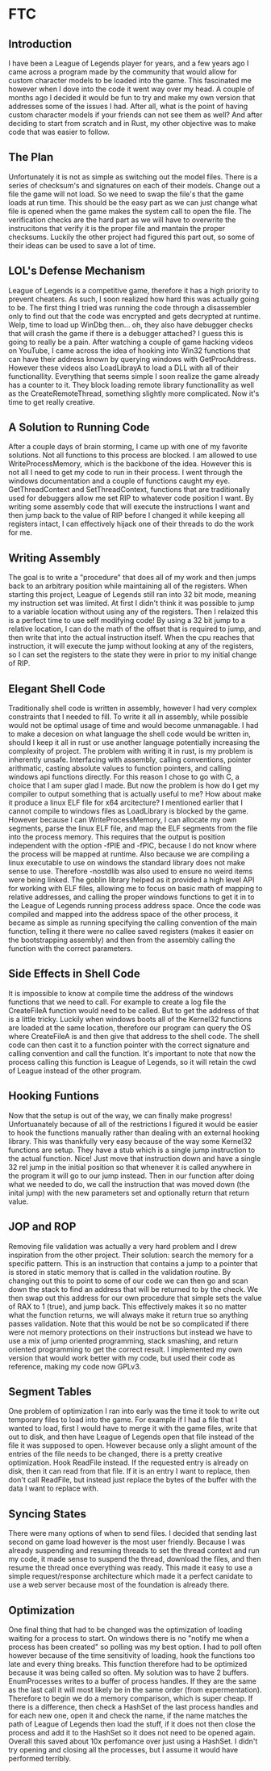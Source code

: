 # FTC

## Introduction
I have been a League of Legends player for years, and a few years ago I came across a program
made by the community that would allow for custom character models to be loaded into the game. This fascinated me
however when I dove into the code it went way over my head. A couple of months ago I decided it would
be fun to try and make my own version that addresses some of the issues I had. After all, what is the point
of having custom character models if your friends can not see them as well? And after deciding to start from scratch
and in Rust, my other objective was to make code that was easier to follow.

## The Plan
Unfortunately it is not as simple as switching out the model files. There is a series of checksum's and signatures
on each of their models. Change out a file the game will not load. So we need to swap the file's that the game loads at run
time. This should be the easy part as we can just change what file is opened when the game makes the system call to open
the file. The verification checks are the hard part as we will have to overwrite the instrucitons that verify it is the
proper file and mantain the proper checksums. Luckily the other project had figured this part out, so some of their ideas
can be used to save a lot of time.

## LOL's Defense Mechanism
League of Legends is a competitive game, therefore it has a high priority to prevent cheaters. As such, I soon realized
how hard this was actually going to be. The first thing I tried was running the code through a disassembler only to find
out that the code was encrypted and gets decrypted at runtime. Welp, time to load up WinDbg then... oh, they also have
debugger checks that will crash the game if there is a debugger attached? I guess this is going to really be a pain.
After watching a couple of game hacking videos
on YouTube, I came across the idea of hooking into Win32 functions that can have their address known by querying windows
with GetProcAddress. However these videos also LoadLibrayA to load a DLL with all of their functionallity. Everything that
seems simple I soon realize the game already has a counter to it. They block loading remote library functionallity as well
as the CreateRemoteThread, something slightly more complicated. Now it's time to get really creative.

## A Solution to Running Code
After a couple days of brain storming, I came up with one of my favorite solutions. Not all functions to
this process are blocked. I am allowed to use WriteProcessMemory, which is the backbone of the idea. However this is
not all I need to get my code to run in their process. I went through the windows documentation and a couple
of functions caught my eye. GetThreadContext and SetThreadContext, functions that are traditionally used for debuggers
allow me set RIP to whatever code position I want. By writing some assembly code that will execute the instructions I want
and then jump back to the value of RIP before I changed it while keeping all registers intact, I can effectively hijack one
of their threads to do the work for me.

## Writing Assembly
The goal is to write a "procedure" that does all of my work and then jumps back to an arbitrary position while maintaining
all of the registers. When starting this project, League of Legends still ran into 32 bit mode, meaning my instruction set
was limited. At first I didn't think it was possible to jump to a variable location without using any of the registers. Then
I relaized this is a perfect time to use self modifying code! By using a 32 bit jump to a relative location, I can do the
math of the offset that is required to jump, and then write that into the actual instruction itself. When the cpu reaches that
instruction, it will execute the jump without looking at any of the registers, so I can set the registers to the state they
were in prior to my initial change of RIP.

## Elegant Shell Code
Traditionally shell code is written in assembly, however I had very complex constraints that I needed to fill. To write it 
all in assembly, while possible would not be optimal usage of time and would become unmanagable. I had to make a decesion
on what language the shell code would be written in, should I keep it all in rust or use another language potentially increasing
the complexity of project. The problem with writing it in rust, is my problem is inherently unsafe. Interfacing with assembly,
calling conventions, pointer arithmatic, casting absolute values to function pointers, and calling windows api functions directly.
For this reason I chose to go with C, a choice that I am super glad I made. But now the problem is how do I get my compiler to
output something that is actually useful to me? How about make it produce a linux ELF file for x64 arcitecture? I mentioned earlier
that I cannot compile to windows files as LoadLibrary is blocked by the game. However because I can WriteProcessMemory, I can
allocate my own segments, parse the linux ELF file, and map the ELF segments from the file into the process memory.
This requires that the output is position independent with the option -fPIE and -fPIC, because I do not know where the process will
be mapped at runtime. Also because we are compiling a linux executable to use on windows the standard library does not make sense to
use. Therefore -nostdlib was also used to ensure no weird items were being linked. The goblin library helped as it provided a high
level API for working with ELF files, allowing me to focus on basic math of mapping to relative addresses, and calling the proper
windows functions to get it in to the League of Legends running process address space. Once the code was compiled and mapped
into the address space of the other process, it became as simple as running specifying the calling convention of the main function,
telling it there were no callee saved registers (makes it easier on the bootstrapping assembly) and then from the assembly calling
the function with the correct parameters.

## Side Effects in Shell Code
It is impossible to know at compile time the address of the windows functions that we need to call. For example to create a log
file the CreateFileA function would need to be called. But to get the address of that is a little tricky. Luckily when windows
boots all of the Kernel32 functions are loaded at the same location, therefore our program can query the OS where CreateFileA
is and then give that address to the shell code. The shell code can then cast it to a function pointer with the correct signature
and calling convention and call the function. It's important to note that now the process calling this function is League of Legends,
so it will retain the cwd of League instead of the other program.

## Hooking Funtions
Now that the setup is out of the way, we can finally make progress! Unfortuanately because of all of the restrictions I figured
it would be easier to hook the functions manually rather than dealing with an external hooking library. This was thankfully
very easy because of the way some Kernel32 functions are setup. They have a stub which is a single jump instruction to the actual
function. Nice! Just move that instruction down and have a single 32 rel jump in the initial position so that whenever it is called
anywhere in the program it will go to our jump instead. Then in our function after doing what we needed to do, we call the instruction
that was moved down (the inital jump) with the new parameters set and optionally return that return value.

## JOP and ROP
Removing file validation was actually a very hard problem and I drew inspiration from the other project. Their solution: search the
memory for a specific pattern. This is an instruction that contains a jump to a pointer that is stored in static memory 
that is called in the validation routine. By changing out this to point to some of our code we can then go and scan down the stack to
find an address that will be returned to by the check. We then swap out this address for our own procedure that simple sets the value
of RAX to 1 (true), and jump back. This effectively makes it so no matter what the function returns, we will always make it return true
so anything passes validation. Note that this would be not be so complicated if there were not memory protections on their instructions
but instead we have to use a mix of jump oriented programming, stack smashing, and return oriented programming to get the correct result.
I implemented my own version that would work better with my code, but used their code as reference, making my code now GPLv3.

## Segment Tables
One problem of optimization I ran into early was the time it took to write out temporary files to load into the game. For example
if I had a file that I wanted to load, first I would have to merge it with the game files, write that out to disk, and then have
League of Legends open that file instead of the file it was supposed to open. However because only a slight amount of the entries
of the file needs to be changed, there is a pretty creative optimization. Hook ReadFile instead. If the requested entry is already
on disk, then it can read from that file. If it is an entry I want to replace, then don't call ReadFile, but instead just replace
the bytes of the buffer with the data I want to replace with.

## Syncing States
There were many options of when to send files. I decided that sending last second on game load however is the most user friendly.
Because I was already suspending and resuming threads to set the thread context and run my code, it made sense to suspend the thread,
download the files, and then resume the thread once everything was ready. This made it easy to use a simple request/response architecture
which made it a perfect canidate to use a web server because most of the foundation is already there.

## Optimization
One final thing that had to be changed was the optimization of loading waiting for a process to start. On
windows there is no "notify me when a process has been created" so polling was my best option. I had to
poll often however because of the time sensitivity of loading, hook the functions too late and every thing 
breaks. This function therefore had to be optimized because it was being called so often. My solution
was to have 2 buffers. EnumProcesses writes to a buffer of process handles. If they are the same as the last call it will most likely
be in the same order (from expermentation). Therefore to begin we do a memory comparison, which is super cheap. If there is a 
difference, then check a HashSet of the last process handles and for each new one, open it and check the name, if the name matches
the path of League of Legends then load the stuff, if it does not then close the process and add it to the HashSet so it does not
need to be opened again. Overall this saved about 10x perfomance over just using a HashSet. I didn't try opening and closing all
the processes, but I assume it would have performed terribly.


